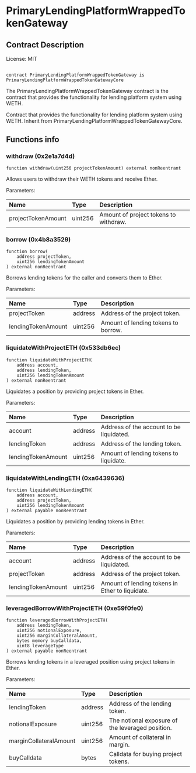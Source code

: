 # PrimaryLendingPlatformWrappedTokenGateway

## Contract Description


License: MIT

## 

```solidity
contract PrimaryLendingPlatformWrappedTokenGateway is PrimaryLendingPlatformWrappedTokenGatewayCore
```

The PrimaryLendingPlatformWrappedTokenGateway contract is the contract that provides the functionality for lending platform system using WETH.

Contract that provides the functionality for lending platform system using WETH. Inherit from PrimaryLendingPlatformWrappedTokenGatewayCore.
## Functions info

### withdraw (0x2e1a7d4d)

```solidity
function withdraw(uint256 projectTokenAmount) external nonReentrant
```

Allows users to withdraw their WETH tokens and receive Ether.


Parameters:

| Name               | Type    | Description                           |
| :----------------- | :------ | :------------------------------------ |
| projectTokenAmount | uint256 | Amount of project tokens to withdraw. |

### borrow (0x4b8a3529)

```solidity
function borrow(
    address projectToken,
    uint256 lendingTokenAmount
) external nonReentrant
```

Borrows lending tokens for the caller and converts them to Ether.


Parameters:

| Name               | Type    | Description                         |
| :----------------- | :------ | :---------------------------------- |
| projectToken       | address | Address of the project token.       |
| lendingTokenAmount | uint256 | Amount of lending tokens to borrow. |

### liquidateWithProjectETH (0x533db6ec)

```solidity
function liquidateWithProjectETH(
    address account,
    address lendingToken,
    uint256 lendingTokenAmount
) external nonReentrant
```

Liquidates a position by providing project tokens in Ether.


Parameters:

| Name               | Type    | Description                                |
| :----------------- | :------ | :----------------------------------------- |
| account            | address | Address of the account to be liquidated.   |
| lendingToken       | address | Address of the lending token.              |
| lendingTokenAmount | uint256 | Amount of lending tokens to liquidate.     |

### liquidateWithLendingETH (0xa6439636)

```solidity
function liquidateWithLendingETH(
    address account,
    address projectToken,
    uint256 lendingTokenAmount
) external payable nonReentrant
```

Liquidates a position by providing lending tokens in Ether.


Parameters:

| Name               | Type    | Description                                     |
| :----------------- | :------ | :---------------------------------------------- |
| account            | address | Address of the account to be liquidated.        |
| projectToken       | address | Address of the project token.                   |
| lendingTokenAmount | uint256 | Amount of lending tokens in Ether to liquidate. |

### leveragedBorrowWithProjectETH (0xe59f0fe0)

```solidity
function leveragedBorrowWithProjectETH(
    address lendingToken,
    uint256 notionalExposure,
    uint256 marginCollateralAmount,
    bytes memory buyCalldata,
    uint8 leverageType
) external payable nonReentrant
```

Borrows lending tokens in a leveraged position using project tokens in Ether.


Parameters:

| Name                   | Type    | Description                                        |
| :--------------------- | :------ | :------------------------------------------------- |
| lendingToken           | address | Address of the lending token.                      |
| notionalExposure       | uint256 | The notional exposure of the leveraged position.   |
| marginCollateralAmount | uint256 | Amount of collateral in margin.                    |
| buyCalldata            | bytes   | Calldata for buying project tokens.                |
